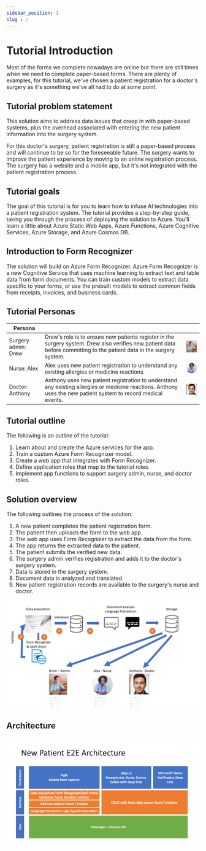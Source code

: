 ```yaml
---
sidebar_position: 1
slug : /
---
```


# Tutorial Introduction

Most of the forms we complete nowadays are online but there are still times when we need to complete paper-based forms. There are plenty of examples, for this tutorial, we've chosen a patient registration for a doctor's surgery as it's something we've all had to do at some point.

## Tutorial problem statement

This solution aims to address data issues that creep in with paper-based systems, plus the overhead associated with entering the new patient information into the surgery system.

For this doctor's surgery, patient registration is still a paper-based process and will continue to be so for the foreseeable future. The surgery wants to improve the patient experience by moving to an online registration process. The surgery has a website and a mobile app, but it's not integrated with the patient registration process.

## Tutorial goals

The goal of this tutorial is for you to learn how to infuse AI technologies into a patient registration system. The tutorial provides a step-by-step guide, taking you through the process of deploying the solution to Azure. You'll learn a little about Azure Static Web Apps, Azure Functions, Azure Cognitive Services, Azure Storage, and Azure Cosmos DB.

## Introduction to Form Recognizer

The solution will build on Azure Form Recognizer. Azure Form Recognizer is a new Cognitive Service that uses machine learning to extract text and table data from form documents. You can train custom models to extract data specific to your forms, or use the prebuilt models to extract common fields from receipts, invoices, and business cards.

## Tutorial Personas

|  Persona |   | |
|---|---|---|
| Surgery admin: Drew |  Drew's role is to ensure new patients register in the surgery system. Drew also verifies new patient data before committing to the patient data in the surgery system. | ![The image shows the picture of an admin](../static/img/drew.png) |
| Nurse: Alex | Alex uses new patient registration to understand any existing allergies or medicine reactions. | ![The image shows the picture of a nurse](../static/img/alex.png) |
| Doctor: Anthony |  Anthony uses new patient registration to understand any existing allergies or medicine reactions. Anthony uses the new patient system to record medical events. | ![The image shows the photo of a doctor](../static/img/anthony.jpg) |

## Tutorial outline

The following is an outline of the tutorial:

1. Learn about and create the Azure services for the app.
1. Train a custom Azure Form Recognizer model.
1. Create a web app that integrates with Form Recognizer.
1. Define application roles that map to the tutorial roles.
1. Implement app functions to support surgery admin, nurse, and doctor roles.

## Solution overview

The following outlines the process of the solution:

1. A new patient completes the patient registration form.
1. The patient then uploads the form to the web app.
1. The web app uses Form Recognizer to extract the data from the form.
1. The app returns the extracted data to the patient.
1. The patient submits the verified new data.
1. The surgery admin verifies registration and adds it to the doctor's surgery system.
1. Data is stored in the surgery system.
1. Document data is analyzed and translated.
1. New patient registration records are available to the surgery's nurse and doctor.

![The image shows the registration process](../static/img/registration_process.png)

## Architecture

![The image shows the architecture of the solution](../static/img/architecture.png)
